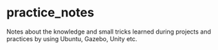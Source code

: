 # practice_notes
Notes about the knowledge and small tricks learned during projects and practices by using Ubuntu, Gazebo, Unity etc.
